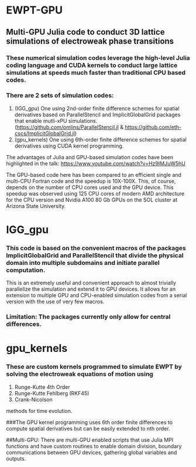 # EWPT-GPU
## Multi-GPU Julia code to conduct 3D lattice simulations of electroweak phase transitions

### These numerical simulation codes leverage the high-level Julia coding language and CUDA kernels to conduct large lattice simulations at speeds much faster than traditional CPU based codes.
### There are 2 sets of simulation codes:
1. (IGG_gpu) One using 2nd-order finite difference schemes for spatial derivatives based on ParallelStencil and ImplicitGlobalGrid packages that enable mutli-xPU simulations. (https://github.com/omlins/ParallelStencil.jl & https://github.com/eth-cscs/ImplicitGlobalGrid.jl)
2. (gpu_kernels) One using 6th-order finite difference schemes for spatial derivatives using CUDA kernel programming.

The advantages of Julia and GPU-based simulation codes have been highlighted in the talk: https://www.youtube.com/watch?v=Hz9IMJuW5hU

The GPU-based code here has been compared to an efficient single and multi-CPU Fortran code and the speedup is 10X-100X.
This, of course, depends on the number of CPU cores used and the GPU device. This speedup was observed using 125 CPU cores of modern AMD architecture for the CPU version and Nvidia A100 80 Gb GPUs on the SOL cluster at Arizona State University.

# IGG_gpu
### This code is based on the convenient macros of the packages ImplicitGlobalGrid and ParallelStencil that divide the physical domain into multiple subdomains and initiate parallel computation. 
This is an extremely useful and convenient approach to almost trivially parallelize the simulation and extend it to GPU devices. 
It allows for an extension to multiple GPU and CPU-enabled simulation codes from a serial version with the use of very few macros.
### Limitation: The packages currently only allow for central differences.

# gpu_kernels

### These are custom kernels programmed to simulate EWPT by solving the electroweak equations of motion using 
1. Runge-Kutte 4th Order
2. Runge-Kutte Fehlberg (RKF45)
3. Crank-Nicolson

methods for time evolution.

###The GPU kernel programming uses 6th order finite differences to compute spatial derivatives but can be easily extended to nth order.

##Multi-GPU: There are multi-GPU enabled scripts that use Julia MPI functions and have custom routines to enable domain division, boundary communications between GPU devices, gathering global variables and outputs. 
